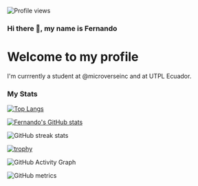 ![Profile views](https://gpvc.arturio.dev/fasaldana)
### Hi there 👋, my name is Fernando
# Welcome to my profile
I'm currrently a student at @microverseinc and at UTPL Ecuador.

### My Stats
[![Top Langs](https://github-readme-stats.vercel.app/api/top-langs/?username=fasaldana&theme=dark&layout=compact)](https://github.com/fasaldana/github-readme-stats)

[![Fernando's GitHub stats](https://github-readme-stats.vercel.app/api?username=fasaldana&show_icons=true&theme=dark)](https://github.com/fasaldana/github-readme-stats) 

![GitHub streak stats](https://github-readme-streak-stats.herokuapp.com/?user=fasaldana&theme=dark)    

[![trophy](https://github-profile-trophy.vercel.app/?username=fasaldana)](https://github.com/ryo-ma/github-profile-trophy)

![GitHub Activity Graph](https://activity-graph.herokuapp.com/graph?username=fasaldana)  

![GitHub metrics](https://metrics.lecoq.io/fasaldana)  
